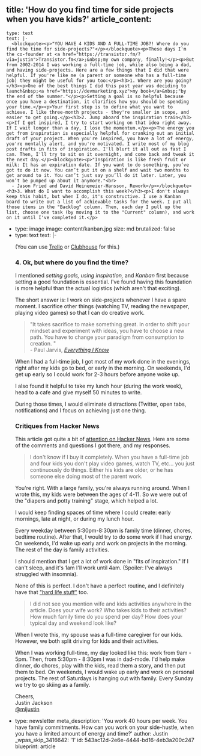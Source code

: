 title: 'How do you find time for side projects when you have kids?'
article_content:
  -
    type: text
    text: |-
      <blockquote><p>"YOU HAVE 4 KIDS AND A FULL-TIME JOB?! Where do you find the time for side-projects?"</p></blockquote><p>These days I'm the co-founder at <a href="https://transistor.fm/?via=justin">Transistor.fm</a>;&nbsp;my own company, finally!</p><p>But from 2002-2014 I was working a full-time job, while also being a dad, and having side-projects. Here are a few things that I did that were helpful. If you're like me (a parent or someone who has a full-time job) they might be useful for you too:</p><h3>1. Where are you going?</h3><p>One of the best things I did this past year was deciding to launch&nbsp;<a href="https://devmarketing.xyz">my book</a>&nbsp;"by the end of the summer."</p><p>Setting a goal is so helpful because once you have a destination, it clarifies how you should be spending your time.</p><p>Your first step is to define what you want to achieve. I like three-month projects - they're smaller in scope, and easier to get going.</p><h3>2. Jump aboard the inspiration train</h3><p>If I get inspired, I try to start working on that idea right away. If I wait longer than a day, I lose the momentum.</p><p>The energy you get from inspiration is especially helpful for cranking out an initial draft of your project. When you're inspired, you have a lot of energy, you're mentally alert, and you're motivated. I write most of my blog post drafts in fits of inspiration. I'll blurt it all out as fast I can. Then, I'll try to sit on it overnight, and come back and tweak it the next day.</p><blockquote><p>"Inspiration is like fresh fruit or milk: It has an expiration date. If you want to do something, you’ve got to do it now. You can’t put it on a shelf and wait two months to get around to it. You can’t just say you’ll do it later. Later, you won’t be pumped up about it anymore."<br>
      - Jason Fried and David Heinemeier-Hansson, Rework</p></blockquote><h3>3. What do I want to accomplish this week?</h3><p>I don't always keep this habit, but when I do, it's constructive. I use a Kanban board to write out a list of achievable tasks for the week. I put all those items in the "Backlog" column. Then, each day I pull up the list, choose one task (by moving it to the "Current" column), and work on it until I've completed it.</p>
  -
    type: image
    image: content/kanban.jpg
    size: md
    brutalized: false
  -
    type: text
    text: |-
      <p>(You can use&nbsp;<a href="https://trello.com/">Trello</a>&nbsp;or <a href="http://r.clbh.se/mvePEzz">Clubhouse</a> for this.)</p><h3>4. Ok, but where do you find the time?</h3><p>I mentioned&nbsp;<em>setting goals,&nbsp;</em><em>using inspiration,&nbsp;</em>and&nbsp;<em>Kanban&nbsp;</em>first because setting a good foundation is essential. I've found having this foundation is more helpful than the actual logistics (which aren't that exciting).</p><p>The short answer is: I work on side-projects whenever I have a spare moment. I sacrifice other things (watching TV, reading the newspaper, playing video games) so that I can do creative work.</p><blockquote><p>"It takes sacrifice to make something great. In order to shift your mindset and experiment with ideas, you have to choose a new path. You have to change your paradigm from consumption to creation. "<br>
      - Paul Jarvis,&nbsp;<a href="http://pjrvs.com/everything/"><em>Everything I Know</em></a></p></blockquote><p>When I had a full-time job, I got most of my work done in the evenings, right after my kids go to bed, or early in the morning. On weekends, I'd get up early so I could work for 2-3 hours before anyone woke up.</p><p>I also found it helpful to take my lunch hour (during the work week), head to a cafe and give myself 50 minutes to write.</p><p>During those times, I would eliminate distractions (Twitter, open tabs, notifications) and I focus on achieving just one thing.</p><h3>Critiques from Hacker News</h3><p>This article got quite a bit of <a href="https://news.ycombinator.com/item?id=7117131">attention on Hacker News</a>. Here are some of the comments and questions I got there, and my responses.</p><blockquote><p>I don't know if I buy it completely. When you have a full-time job and four kids you don't play video games, watch TV, etc... you just continuously do things. Either his kids are older, or he has someone else doing most of the parent work.</p></blockquote><p>You're right. With a large family, you're always running around. When I wrote this, my kids were between the ages of 4-11. So we were out of the "diapers and potty training" stage, which helped a lot.</p><p>I would keep finding spaces of time where I could create: early mornings, late at night, or during my lunch hour.</p><p>Every weekday between 5:30pm-8:30pm is family time (dinner, chores, bedtime routine). After that, I would try to do some work if I had energy. On weekends, I'd wake up early and work on projects in the morning. The rest of the day is family activities.</p><p>I should mention that I get a lot of work done in "fits of inspiration." If I can't sleep, and it's 1am I'll work until 4am. (Spoiler: I've always struggled with insomnia).</p><p>None of this is perfect. I don't have a perfect routine, and I definitely have that <a href="http://justinjackson.ca/real-life/">"hard life stuff"</a> too.</p><blockquote><p>I did not see you mention wife and kids activities anywhere in the article. Does your wife work? Who takes kids to their activities? How much family time do you spend per day? How does your typical day and weekend look like?</p></blockquote><p>When I wrote this, my spouse was a full-time caregiver for our kids. However, we both split driving for kids and their activities.</p><p>When I was working full-time, my day looked like this: work from 9am - 5pm. Then, from 5:30pm - 8:30pm I was in dad-mode. I'd help make dinner, do chores, play with the kids, read them a story, and then put them to bed. On weekends, I would wake up early and work on personal projects. The rest of Saturdays is hanging out with family. Every Sunday we try to go skiing as a family.</p><p>Cheers,<br>
      Justin Jackson<br>
      <a href="http://twitter.com/mijustin">@mijustin</a></p>
  -
    type: newsletter
meta_description: 'You work 40 hours per week. You have family commitments. How can you work on your side-hustle, when you have a limited amount of energy and time?'
author: Justin
_wpas_skip_3416642: '1'
id: 543ac12d-2e6e-4444-bd16-4eb3a200c247
blueprint: article
